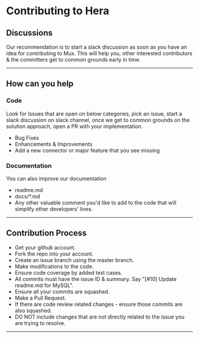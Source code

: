 
# Contributing to Hera

## Discussions

Our recommendation is to start a slack discussion as soon as you have an idea for contributing to Mux.
This will help you, other interested contributors & the committers get to common grounds early in time.

--------------------------------------------------------------------------------------------------------------------

## How can you help

### Code
Look for Issues that are open on below categories, pick an issue, start a slack discussion on slack channel, once we get to common grounds on the solution approach, open a PR with your implementation.
* Bug Fixes
* Enhancements & Improvements 
* Add a new connector or major feature that you see missing

### Documentation
You can also improve our documentation
* readme.md
* docs/*.md
* Any other valuable comment you'd like to add to the code that will simplify other developers' lives.

--------------------------------------------------------------------------------------------------------------------


## Contribution Process

* Get your github account.
* Fork the repo into your account.
* Create an issue branch using the master branch.
* Make modifications to the code.
* Ensure code coverage by added test cases.
* All commits must have the issue ID & summary. Say "[#10] Update readme.md for MySQL".
* Ensure all your commits are squashed.
* Make a Pull Request.
* If there are code review related changes - ensure those commits are also squashed.
* DO NOT include changes that are not directly related to the issue you are trying to resolve.

--------------------------------------------------------------------------------------------------------------------

